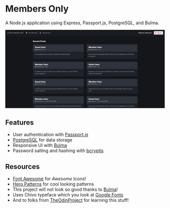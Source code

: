 # Members Only

A Node.js application using Express, Passport.js, PostgreSQL, and Bulma.

![Screenshot](https://github.com/arnplsrz/members-only/blob/main/.github/image.png 'Homepage Screenshot')

## Features

- User authentication with [Passport.js](https://www.passportjs.org/)
- [PostgreSQL](https://www.postgresql.org/) for data storage
- Responsive UI with [Bulma](https://bulma.io/)
- Password salting and hashing with [bcryptjs](https://www.npmjs.com/package/bcryptjs)

## Resources

- [Font Awesome](https://fontawesome.com/) for _Awesome_ Icons!
- [Hero Patterns](https://heropatterns.com/) for cool looking patterns
- This project will not look so good thanks to [Bulma](https://bulma.io/)!
- Uses Chivo typeface which you look at [Google Fonts](https://fonts.google.com/specimen/Chivo)
- And to folks from [TheOdinProject](https://www.theodinproject.com/) for learning this stuff!
